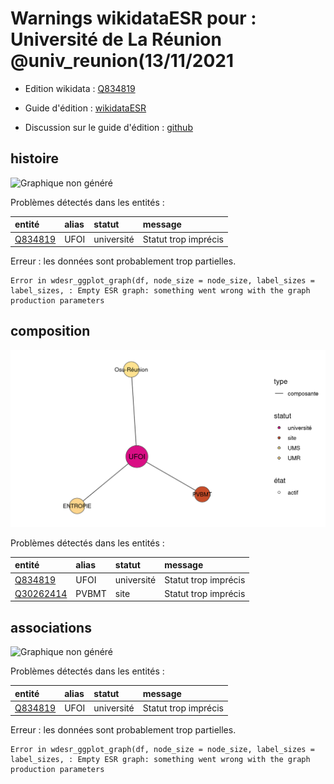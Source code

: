 Warnings wikidataESR pour : Université de La Réunion @univ_reunion(13/11/2021
================

- Edition wikidata : [Q834819](https://www.wikidata.org/wiki/Q834819)
- Guide d'édition : [wikidataESR](https://github.com/cpesr/wikidataESR/)

- Discussion sur le guide d'édition : [github](https://github.com/cpesr/wikidataESR/issues)



## histoire 

![Graphique non généré](Q834819-histoire.png) 

Problèmes détectés dans les entités :

|entité                                           |alias |statut     |message              |
|:------------------------------------------------|:-----|:----------|:--------------------|
|[Q834819](https://www.wikidata.org/wiki/Q834819) |UFOI  |université |Statut trop imprécis |

 


Erreur : les données sont probablement trop partielles.
```
Error in wdesr_ggplot_graph(df, node_size = node_size, label_sizes = label_sizes, : Empty ESR graph: something went wrong with the graph production parameters

``` 



## composition 

![Graphique non généré](Q834819-composition.png) 

Problèmes détectés dans les entités :

|entité                                               |alias |statut     |message              |
|:----------------------------------------------------|:-----|:----------|:--------------------|
|[Q834819](https://www.wikidata.org/wiki/Q834819)     |UFOI  |université |Statut trop imprécis |
|[Q30262414](https://www.wikidata.org/wiki/Q30262414) |PVBMT |site       |Statut trop imprécis |

 



## associations 

![Graphique non généré](Q834819-associations.png) 

Problèmes détectés dans les entités :

|entité                                           |alias |statut     |message              |
|:------------------------------------------------|:-----|:----------|:--------------------|
|[Q834819](https://www.wikidata.org/wiki/Q834819) |UFOI  |université |Statut trop imprécis |

 


Erreur : les données sont probablement trop partielles.
```
Error in wdesr_ggplot_graph(df, node_size = node_size, label_sizes = label_sizes, : Empty ESR graph: something went wrong with the graph production parameters

``` 

